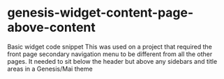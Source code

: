 # genesis-widget-content-page-above-content
Basic widget code snippet
This was used on a project that required the front page secondary navigation menu to be different from all the other pages. It needed to sit below the header but above any sidebars and title areas in a Genesis/Mai theme
